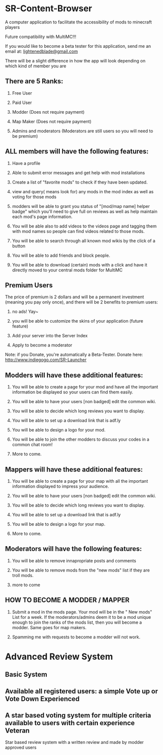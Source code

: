 SR-Content-Browser
==================

A computer application to facilitate the accessibility of mods to minecraft players

Future compatibility with MultiMC!!!

If you would like to become a beta tester for this application, send me an email at: lightenedblade@gmail.com

There will be a slight difference in how the app will look depending on which kind of member you are 

There are 5 Ranks:
-----------------
1) Free User

2) Paid User

3) Modder (Does not require payment)

4) Map Maker (Does not require payment)

5) Admins and moderators (Moderators are still users so you will need to be premium)

ALL members will have the following features:
-----------------------
1) Have a profile

2) Able to submit error messages and get help with mod installations

3) Create a list of "favorite mods" to check if they have been updated.

4) view and query( means look for) any mods in the mod index as well as voting for those mods

5) modders will be able to grant you status of "[mod/map name] helper badge" which you'll need to give full on reviews as well as help maintain each mod's page information.

6) You will be able also to add videos to the videos page and tagging them with mod names so people can find videos related to those mods.

7) You will be able to search through all known mod wikis by the click of a button

8) You will be able to add friends and block people.

9) You will be able to download (certain) mods with a click and have it directly moved to your central mods folder for MultiMC

Premium Users
---
The price of premium is 2 dollars and will be a permanent investment (meaning you pay only once), and there will be 2 benefits to premium users:

1) no ads! Yay~

2) you will be able to customize the skins of your application (future feature)

3) Add your server into the Server Index

4) Apply to become a moderator

Note: if you Donate, you're automatically a Beta-Tester. Donate here: http://www.indiegogo.com/SR-Launcher

Modders will have these additional features:
---
1) You will be able to create a page for your mod and have all the important information be displayed so your users can find them easily.

2) You will be able to have your users [non badged] edit the common wiki.

3) You will be able to decide which long reviews you want to display.

4) You will be able to set up a download link that is adf.ly

5) You will be able to design a logo for your mod.

6) You will be able to join the other modders to discuss your codes in a common chat room!

7) More to come.

Mappers will have these additional features:
---
1) You will be able to create a page for your map with all the important information displayed to impress your audience.

2) You will be able to have your users [non badged] edit the common wiki.

3) You will be able to decide which long reviews you want to display.

4) You will be able to set up a download link that is adf.ly

5) You will be able to design a logo for your map.

6) More to come.

Moderators will have the following features:
---
1) You will be able to remove innapropriate posts and comments

2) You will be able to remove mods from the "new mods" list if they are troll mods.

3) more to come

HOW TO BECOME A MODDER / MAPPER
---
1) Submit a mod in the mods page. Your mod will be in the " New mods" List for a week. If the moderators/admins deem it to be a mod unique enough to join the ranks of the mods list, then you will become a modder. Same goes for map makers.

2) Spamming me with requests to become a modder will not work.


Advanced Review System
===
Basic System
---
Available all registered users: a simple Vote up or Vote Down
Experienced
---
A star based voting system for multiple criteria available to users with certain experience
Veteran
---
Star based review system with a written review and made by modder approved users

